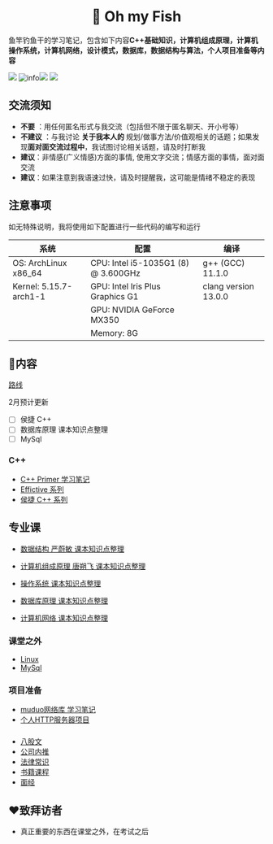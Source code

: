 <h1 align="center">📔 Oh my Fish</h1>
<div align="left">
<p>
鱼竿钓鱼干的学习笔记，包含如下内容<strong>C++基础知识，计算机组成原理，计算机操作系统，计算机网络，设计模式，数据库，数据结构与算法，个人项目准备等内容</strong>
</p>
    </div> 


[![](https://img.shields.io/badge/OS-Arch%20Linux-33aadd?style=flat-square&logo=arch-linux&logoColor=ffffff)](https://www.archlinux.org/) 
![info](https://img.shields.io/badge/Languae-C%2B%2B-green)![](https://img.shields.io/badge/Languae-markdown-orange)
![](https://img.shields.io/badge/Tools-Typora-blue)

## 交流须知

* **不要** ：用任何匿名形式与我交流（包括但不限于匿名聊天、开小号等）
* **不建议** ：与我讨论 **关于我本人的** 规划/做事方法/价值观相关的话题；如果发现**面对面交流过程中**，我试图讨论相关话题，请及时打断我
* **建议**：非情感(广义情感)方面的事情, 使用文字交流；情感方面的事情，面对面交流
* **建议**：如果注意到我语速过快，请及时提醒我，这可能是情绪不稳定的表现

  


## 注意事项

如无特殊说明，我将使用如下配置进行一些代码的编写和运行

| 系统                   | 配置                                | 编译                 |
| ---------------------- | ----------------------------------- | -------------------- |
| OS: ArchLinux  x86_64  | CPU: Intel i5-1035G1 (8) @ 3.600GHz | g++ (GCC) 11.1.0     |
| Kernel: 5.15.7-arch1-1 | GPU: Intel Iris Plus Graphics G1    | clang version 13.0.0 |
|                        | GPU: NVIDIA GeForce MX350           |                      |
|                        | Memory: 8G                          |                      |

## 📒内容

[路线](路线.md)

2月预计更新

- [ ] 侯捷 C++
- [ ] 数据库原理 课本知识点整理
- [ ] MySql

### C++

* [C++ Primer 学习笔记](C++/C++primer/README.md) 
* [Effictive 系列](C++/Effective/README.md)
* [侯捷 C++ 系列]()

## 专业课

* [数据结构 严蔚敏 课本知识点整理](专业课/数据结构%20严蔚敏/README.md)

* [计算机组成原理  唐朔飞 课本知识点整理](/专业课/计算机组成原理%20唐朔飞/README.md)

* [操作系统 课本知识点整理]()

* [数据库原理 课本知识点整理]()

* [计算机网络 课本知识点整理]()

### 课堂之外

* [Linux]()
* [MySql]()

### 项目准备

* [muduo网络库 学习笔记](/项目准备/muduo网络库/README.md)
* [个人HTTP服务器项目]()

###

* [八股文](/资源汇总/八股文.md)
* [公司内推](/资源汇总/公司内推.md)
* [法律常识](/资源汇总/法律常识.md)
* [书籍课程](/资源汇总/书籍课程.md)
* [面经](/资源汇总/面经.md)

## ❤️致拜访者

* 真正重要的东西在课堂之外，在考试之后





